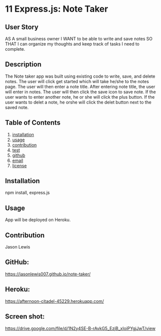 # 11 Express.js: Note Taker


## User Story

AS A small business owner
I WANT to be able to write and save notes
SO THAT I can organize my thoughts and keep track of tasks I need to complete.
  
##  Description  
The Note taker app was built using existing code to write, save, and delete notes.   The user will click get started which will take he/she to the notes page.  The user will then enter a note title.  After entering note title, the user will enter in notes.  The user will then click the save icon to save note.  If the user wants to enter another note, he or she will click the plus button.  If the user wants to delet a note, he orshe will click the delet button next to the saved note.


## Table of Contents

  1. [installation](#installation)
  2. [usage](#usage)
  3. [contribution](#contribution)
  4. [test](#test)
  5. [github](#github)
  6. [email](#email)
  7. [license](#license)


## Installation
npm install, express.js
## Usage 
App will be deployed on Heroku. 
## Contribution
Jason Lewis
## GitHub: 
https://jasonlewis007.github.io/note-taker/
## Heroku: 
https://afternoon-citadel-45229.herokuapp.com/

## Screen shot:
https://drive.google.com/file/d/1N2y4SE-B-rAvkG5_EzjB_xIoiPYgjJwT/view









